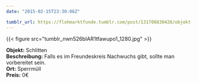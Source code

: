 ```yaml
---
date: "2015-02-15T23:30:06Z"

tumblr_url: https://flohmarktfunde.tumblr.com/post/131706830428/objekt-schlitten-beschreibung-falls-es-im
---
```

 {{< figure src="tumblr_nwn526bIAR1tfawupo1_1280.jpg" >}}  

**Objekt:** Schlitten  
**Beschreibung:** Falls es im Freundeskreis Nachwuchs gibt, sollte man vorbereitet sein.  
**Ort:** Sperrmüll  
**Preis:** 0€
